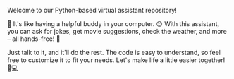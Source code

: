 Welcome to our Python-based virtual assistant repository! 

🐍 It's like having a helpful buddy in your computer. 😊 With this assistant, you can ask for jokes, get movie suggestions, check the weather, and more – all hands-free! 🎉 

Just talk to it, and it'll do the rest. The code is easy to understand, so feel free to customize it to fit your needs. Let's make life a little easier together! 💬💻





